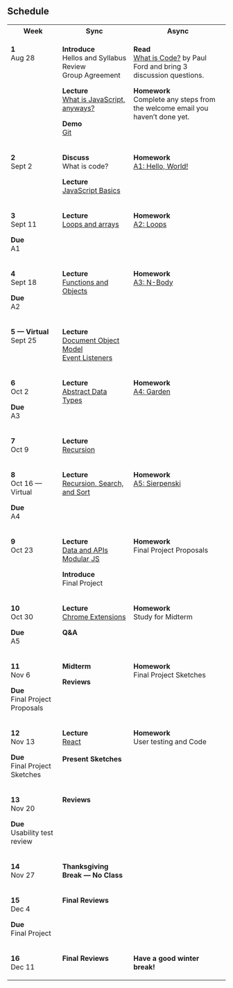 ## Schedule

<table>
  <tbody>
    <tr>
      <th>Week</th>
      <th>Sync</th>
      <th>Async</th>
    </tr>
    <tr valign="top">
      <td>
        <p>
          <strong>1</strong><br>
          Aug 28
        </p>
      </td>
      <td>
        <p>
          <strong>Introduce</strong><br>
          Hellos and Syllabus Review<br>
          Group Agreement
        </p>
        <p>
          <strong>Lecture</strong><br>
          <a href="/topics/what-is-javascript/">What is JavaScript, anyways?</a>
        </p>
        <p>
          <strong>Demo</strong><br>
          <a href="/topics/git/">Git</a>
        </p>
      </td>
      <td>
        <p>
          <strong>Read</strong><br>
          <a href="https://www.bloomberg.com/graphics/2015-paul-ford-what-is-code/">What is Code?</a> by Paul Ford and bring 3 discussion questions.
        </p>
        <p>
          <strong>Homework</strong><br>
          Complete any steps from the welcome email you haven’t done yet.
        </p>
      </td>
    </tr>
    <tr valign="top">
      <td>
        <p>
          <strong>2</strong><br>
          Sept 2
        </p>
      </td>
      <td>
        <p>
          <strong>Discuss</strong><br>
          What is code?
        </p>
        <p>
          <strong>Lecture</strong><br>
          <a href="/topics/js-basics/">JavaScript Basics</a>
        </p>
      </td>
      <td>
        <p>
          <strong>Homework</strong><br>
          <a href="/assignments#a1-hello-world">A1: Hello, World!</a>
        </p>
      </td>
    </tr>
    <tr valign="top">
      <td>
        <p>
          <strong>3</strong><br>
          Sept 11
        </p>
        <p>
          <strong>Due</strong><br>
          A1
        </p>
      </td>
      <td>
        <p>
          <strong>Lecture</strong><br>
          <a href="/topics/loops-and-arrays">Loops and arrays</a>
        </p>
      </td>
      <td>
        <p>
          <strong>Homework</strong><br>          
          <a href="/assignments#a2-loops">A2: Loops</a>
        </p>
      </td>
    </tr>
    <tr valign="top">
      <td>
        <p>
          <strong>4</strong><br>
          Sept 18
        </p>
        <p>
          <strong>Due</strong><br>
          A2
        </p>
      </td>
      <td>
        <p>
          <strong>Lecture</strong><br>
          <a href="/topics/functions-objects/">Functions and Objects</a>
        </p>
      </td>
      <td>
        <p>
          <strong>Homework</strong><br>
          <a href="/assignments#a3-n-body-pair">A3: N-Body</a>
        </p>
      </td>
    </tr>
    <tr valign="top">
      <td>
        <p>
          <strong>5 — Virtual</strong><br>
          Sept 25
        </p>
      </td>
      <td>
        <p>
          <strong>Lecture</strong><br>
          <a href="/topics/dom-event-listeners/">Document Object Model</a><br>
          <a href="/topics/dom-event-listeners">Event Listeners</a>
        </p>
      </td>
      <td>
      </td>
    </tr>
    <tr valign="top">
      <td>
        <p>
          <strong>6</strong><br>
          Oct 2
        </p>
        <p>
          <strong>Due</strong><br>
          A3
        </p>
      </td>
      <td>
        <p>
          <strong>Lecture</strong><br>
          <a href="/topics/adt">Abstract Data Types</a>
        </p>
      </td>
      <td>
        <p>
          <strong>Homework</strong><br>
          <a href="/assignments#a4-garden-pair">A4: Garden</a>
        </p>
      </td>
    </tr>
    <tr valign="top">
      <td>
        <p>
          <strong>7</strong><br>
          Oct 9 
        </p>
      </td>
      <td>
        <p>
          <strong>Lecture</strong><br>
          <a href="/topics/recursion-search-sort/">Recursion</a>
        </p>
      </td>
      <td>
      </td>
    </tr>
    <tr valign="top">
      <td>
        <p>
          <strong>8</strong><br>
          Oct 16 — Virtual
        </p>
        <p>
          <strong>Due</strong><br>
          A4
        </p>
      </td>
      <td>
        <p>
          <strong>Lecture</strong><br>
          <a href="/topics/recursion-search-sort/">Recursion, Search, and Sort</a><br>
        </p>
      </td>
      <td>
        <p>
          <strong>Homework</strong><br>
          <a href="/assignments#a5-sierpenski-pair">A5: Sierpenski</a>
        </p>
      </td>
    </tr>
    <tr valign="top">
      <td>
        <p>
          <strong>9</strong><br>
          Oct 23
        </p>
      </td>
      <td>
        <p>
          <strong>Lecture</strong><br>
          <a href="/topics/data/">Data and APIs</a><br>
          <a href="/topics/modular-js/">Modular JS</a>
        </p>
        <p>
          <strong>Introduce</strong><br>
          Final Project
        </p>
      </td>
      <td>
        <p>
          <strong>Homework</strong><br>
          Final Project Proposals
        </p>
      </td>
    </tr>
    <tr valign="top">
      <td>
        <p>
          <strong>10</strong><br>
          Oct 30
        </p>
        <p>
          <strong>Due</strong><br>
          A5
        </p>
      </td>
      <td>
        <p>
          <strong>Lecture</strong><br>
            <a href="https://developer.chrome.com/docs/extensions/get-started">Chrome Extensions</a>
        </p>
        <p>
          <strong>Q&A</strong>
        </p>
      </td>
      <td>
        <p>
          <strong>Homework</strong><br>
          Study for Midterm
        </p>
      </td>
    </tr>
    <tr valign="top">
      <td>
        <p>
          <strong>11</strong><br>
          Nov 6
        </p>
        <p>
          <strong>Due</strong><br>
          Final Project Proposals
        </p>
      </td>
      <td>
        <p>
          <strong>Midterm</strong><br>
        </p>
        <p>
          <strong>Reviews</strong>
        </p>
      </td>
      <td>
        <p>
          <strong>Homework</strong><br>
          Final Project Sketches
        </p>
      </td>
    </tr>
    <tr valign="top">
      <td>
        <p>
          <strong>12</strong><br>
          Nov 13
        </p>
        <p>
          <strong>Due</strong><br>
          Final Project Sketches
        </p>
      </td>
      <td>
        <p>
          <strong>Lecture</strong><br>
          <a href="/topics/react/">React</a><br>
          <br>
          <strong>Present Sketches</strong>
        </p>
      </td>
      <td>
        <p>
          <strong>Homework</strong><br>
          User testing and Code
        </p>
      </td>
    </tr>
    <tr valign="top">
      <td>
        <p>
          <strong>13</strong><br>
          Nov 20
        </p>
        <p>
          <strong>Due</strong><br>
          Usability test review
        </p>
      </td>
      <td>
        <p>
          <strong>Reviews</strong>
        </p>
      </td>
      <td>
      </td>
    </tr>
    <tr valign="top">
      <td>
        <p>
          <strong>14</strong><br>
          Nov 27
        </p>
      </td>
      <td>
        <p>
          <strong>Thanksgiving Break — No Class</strong>
        </p>
      </td>
      <td>
      </td>
    </tr>
    <tr valign="top">
      <td>
        <p>
          <strong>15</strong><br>
          Dec 4
        </p>
        <p>
          <strong>Due</strong><br>
          Final Project
        </p>
      </td>
      <td>
        <p>
          <strong>Final Reviews</strong>
        </p>
      </td>
      <td>
      </td>
    </tr>
    <tr valign="top">
      <td>
        <p>
          <strong>16</strong><br>
          Dec 11
        </p>
      </td>
      <td>
        <p>
          <strong>Final Reviews</strong>
        </p>
      </td>
      <td>
        <p>
          <strong>Have a good winter break!</strong>
        </p>
      </td>
    </tr>
  </tbody>
</table>
